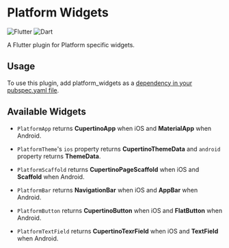 # Platform Widgets

![Flutter](https://img.shields.io/badge/sdk-Flutter-9cf)
![Dart](https://img.shields.io/badge/language-Dart-blue)

A Flutter plugin for Platform specific widgets.

## Usage
To use this plugin, add platform_widgets as a [dependency in your pubspec.yaml file](https://flutter.io/platform-plugins/).

## Available Widgets

- `PlatformApp` returns **CupertinoApp** when iOS and **MaterialApp** when Android.

- `PlatformTheme`'s `ios` property returns **CupertinoThemeData** and `android` property returns **ThemeData**.

- `PlatformScaffold` returns **CupertinoPageScaffold** when iOS and **Scaffold** when Android.

- `PlatformBar` returns **NavigationBar** when iOS and **AppBar** when Android.

- `PlatformButton` returns **CupertinoButton** when iOS and **FlatButton** when Android.

- `PlatformTextField` returns **CupertinoTexrField** when iOS and **TextField** when Android.



